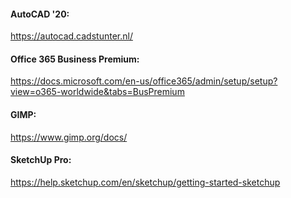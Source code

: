 #### AutoCAD '20:
https://autocad.cadstunter.nl/
#### Office 365 Business Premium:
https://docs.microsoft.com/en-us/office365/admin/setup/setup?view=o365-worldwide&tabs=BusPremium
#### GIMP:
https://www.gimp.org/docs/
#### SketchUp Pro:
https://help.sketchup.com/en/sketchup/getting-started-sketchup
